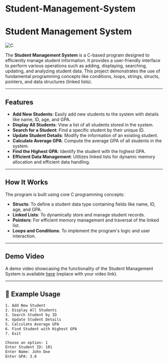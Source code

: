# Student-Management-System

# Student Management System

![C](https://img.shields.io/badge/Language-C-blue)  

The **Student Management System** is a C-based program designed to efficiently manage student information. It provides a user-friendly interface to perform various operations such as adding, displaying, searching, updating, and analyzing student data. This project demonstrates the use of fundamental programming concepts like conditions, loops, strings, structs, pointers, and data structures (linked lists).

---

## Features

- **Add New Students**: Easily add new students to the system with details like name, ID, age, and GPA.
- **Display All Students**: View a list of all students stored in the system.
- **Search for a Student**: Find a specific student by their unique ID.
- **Update Student Details**: Modify the information of an existing student.
- **Calculate Average GPA**: Compute the average GPA of all students in the system.
- **Find the Highest GPA**: Identify the student with the highest GPA.
- **Efficient Data Management**: Utilizes linked lists for dynamic memory allocation and efficient data handling.

---

## How It Works

The program is built using core C programming concepts:
- **Structs**: To define a student data type containing fields like name, ID, age, and GPA.
- **Linked Lists**: To dynamically store and manage student records.
- **Pointers**: For efficient memory management and traversal of the linked list.
- **Loops and Conditions**: To implement the program's logic and user interaction.

---

## Demo Video

A demo video showcasing the functionality of the Student Management System is available [here](#) (replace with your video link).

---

## 📌 Example Usage
```bash
1. Add New Student
2. Display All Students
3. Search Student by ID
4. Update Student Details
5. Calculate Average GPA
6. Find Student with Highest GPA
7. Exit

Choose an option: 1
Enter Student ID: 101
Enter Name: John Doe
Enter GPA: 3.8
